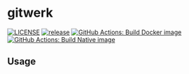 # gitwerk

[![LICENSE](https://img.shields.io/github/license/rinx/gitwerk)](https://github.com/rinx/gitwerk/blob/master/LICENSE)
[![release](https://img.shields.io/github/v/release/rinx/gitwerk)](https://github.com/rinx/gitwerk/releases)
[![GitHub Actions: Build Docker image](https://github.com/rinx/gitwerk/workflows/Build%20docker%20image/badge.svg)](https://github.com/rinx/gitwerk/actions)
[![GitHub Actions: Build Native image](https://github.com/rinx/gitwerk/workflows/Build%20native%20image/badge.svg)](https://github.com/rinx/gitwerk/actions)

## Usage
